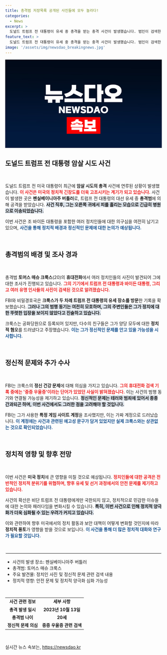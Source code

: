 ```yaml
---
title: 총격범 저장목록 공개된 사진들에 모두 놀라다!
categories:
  - News
excerpt: >
  도널드 트럼프 전 대통령이 유세 중 총격을 받는 충격 사건이 발생했습니다. 범인이 검색한 트럼프와 바이든의 사진, 그리고 범행 동기 불명으로 FBI 수사가 진행 중입니다. 이번 사건의 뒤에는 무엇이 숨겨져 있을까요?
feature_text: >
  도널드 트럼프 전 대통령이 유세 중 총격을 받는 충격 사건이 발생했습니다. 범인이 검색한 트럼프와 바이든의 사진, 그리고 범행 동기 불명으로 FBI 수사가 진행 중입니다. 이번 사건의 뒤에는 무엇이 숨겨져 있을까요?
image: '/assets/img/newsdao_breakingnews.jpg'
---
```


<p><img src="/assets/img/newsdao_breakingnews.jpg" alt="flaretime 속보" /></p>

<h2 data-ke-size="size26">도널드 트럼프 전 대통령 암살 시도 사건</h2>

<p data-ke-size="size16">&nbsp;</p>

<p>도널드 트럼프 전 미국 대통령이 최근에 <strong>암살 시도의 총격</strong> 사건에 연루된 상황이 발생했습니다. <b><span style="color: #ee2323;">이 사건은 미국의 정치적 긴장도를 더욱 고조시키는 계기가 되고 있습니다.</span></b> 사건이 발생한 곳은 <strong>펜실베이니아주 버틀러</strong>로, 트럼프 전 대통령의 대선 유세 중 <strong>총격범</strong>에 의해 공격을 받았습니다. <b><span style="background-color: #21538527;">사건 직후, 그는 오른쪽 귀에서 피를 흘리는 모습으로 긴급히 병원으로 이송되었습니다.</span></b> </p>

<p>이번 사건은 조 바이든 대통령을 포함한 여러 정치인들에 대한 의구심을 여전히 남기고 있으며, <b><span style="color: #1a5490;">사건을 통해 정치적 배경과 정신적인 문제에 대한 논의가 예상됩니다.</span></b> </p>

<p data-ke-size="size16">&nbsp;</p>

<h2 data-ke-size="size26">총격범의 배경 및 조사 경과</h2>

<p data-ke-size="size16">&nbsp;</p>

<p>총격범 <strong>토머스 매슈 크룩스</strong>(20)의 <strong>휴대전화</strong>에서 여러 정치인들의 사진이 발견되어 그에 대한 조사가 진행되고 있습니다. <b><span style="color: #ee2323;">그의 기기에서 트럼프 전 대통령과 바이든 대통령, 그리고 여러 유명 인사들의 사진이 검색된 것으로 알려졌습니다.</span></b> </p>

<p>FBI와 비밀경호국은 <strong>크룩스가 두 차례 트럼프 전 대통령의 유세 장소를 방문</strong>한 기록을 확보했습니다. <b><span style="background-color: #21538527;">그러나 그의 범행 동기는 여전히 모호하며, 그의 주변인들은 그가 정치에 대한 뚜렷한 입장을 보이지 않았다고 진술하고 있습니다.</span></b> </p>

<p>크룩스는 공화당원으로 등록되어 있지만, 다수의 친구들은 그가 양당 모두에 대한 <strong>정치적 혐오</strong>를 드러냈다고 주장했습니다. <b><span style="color: #1a5490;">이는 그가 정신적인 문제를 안고 있을 가능성을 시사합니다.</span></b> </p>

<p data-ke-size="size16">&nbsp;</p>

<h2 data-ke-size="size26">정신적 문제와 추가 수사</h2>

<p data-ke-size="size16">&nbsp;</p>

<p>FBI는 크룩스의 <strong>정신 건강 문제</strong>에 대해 의심을 가지고 있습니다. <b><span style="color: #ee2323;">그의 휴대전화 검색 기록 중에는 '중증 우울증'이라는 단어가 있었던 사실이 밝혀졌습니다.</span></b> 이는 사건의 범행 동기와 연결될 가능성을 제기하고 있습니다. <b><span style="background-color: #21538527;">정신적인 문제는 테러와 범죄에 있어서 종종 간과되곤 하며, 이번 사건에서도 그러한 점을 고려해야 할 것입니다.</span></b> </p>

<p>FBI는 그가 사용한 <strong>특정 게임 사이트 계정</strong>을 조사했지만, 이는 가짜 계정으로 드러났습니다. <b><span style="color: #1a5490;">이 계정에는 사건과 관련된 예고성 문구가 담겨 있었지만 실제 크룩스와는 상관없는 것으로 확인되었습니다.</span></b> </p>

<p data-ke-size="size16">&nbsp;</p>

<h2 data-ke-size="size26">정치적 영향 및 향후 전망</h2>

<p data-ke-size="size16">&nbsp;</p>

<p>이번 사건은 <strong>미국 정치</strong>에 큰 영향을 미칠 것으로 예상됩니다. <b><span style="color: #ee2323;">정치인들에 대한 공격은 전반적인 정치적 분위기를 위협하며, 향후 유세 및 선거 과정에서의 안전 문제를 제기하고 있습니다.</span></b> </p>

<p>사건의 확산은 비단 트럼프 전 대통령에게만 국한되지 않고, 정치적으로 민감한 이슈들에 대한 논의와 패러다임을 변화시킬 수 있습니다. <b><span style="background-color: #21538527;">특히, 이번 사건으로 인해 정치적 양극화가 더욱 심화될 수 있는 우려가 커지고 있습니다.</span></b> </p>

<p>이와 관련하여 향후 미국에서의 정치 활동과 보안 대책이 어떻게 변화할 것인지에 따라 <strong>정치적 풍토</strong>가 영향을 받을 것으로 보입니다. <b><span style="color: #1a5490;">이 사건을 통해 더 많은 정치적 대화와 연구가 필요할 것입니다.</span></b> </p>

<p data-ke-size="size16">&nbsp;</p>

<hr style="border: 2px solid #eee;" />

<ul>
  <li>사건의 발생 장소: 펜실베이니아주 버틀러</li>
  <li>총격범: 토머스 매슈 크룩스</li>
  <li>주요 발견물: 정치인 사진 및 정신적 문제 관련 검색 내용</li>
  <li>정치적 영향: 안전 문제 및 정치적 양극화 심화 가능성</li>
</ul>

<p data-ke-size="size16">&nbsp;</p>

<table style="width:100%; border-collapse:collapse;">
  <tr>
    <td style="text-align: center; height: 17px;"><b>사건 관련 정보</b></td>
    <td style="text-align: center; height: 17px;"><b>세부 사항</b></td>
  </tr>
  <tr>
    <td style="text-align: center; height: 17px;"><b>총격 발생 일시</b></td>
    <td style="text-align: center; height: 17px;"><b>2023년 10월 13일</b></td>
  </tr>
  <tr>
    <td style="text-align: center; height: 17px;"><b>총격범 나이</b></td>
    <td style="text-align: center; height: 17px;"><b>20세</b></td>
  </tr>
  <tr>
    <td style="text-align: center; height: 17px;"><b>정신적 문제 의심</b></td>
    <td style="text-align: center; height: 17px;"><b>중증 우울증 관련 검색</b></td>
  </tr>
</table>

<p data-ke-size="size16">&nbsp;</p>
실시간 뉴스 속보는, <a href="https://newsdao.kr" rel="dofollow">https://newsdao.kr</a>


